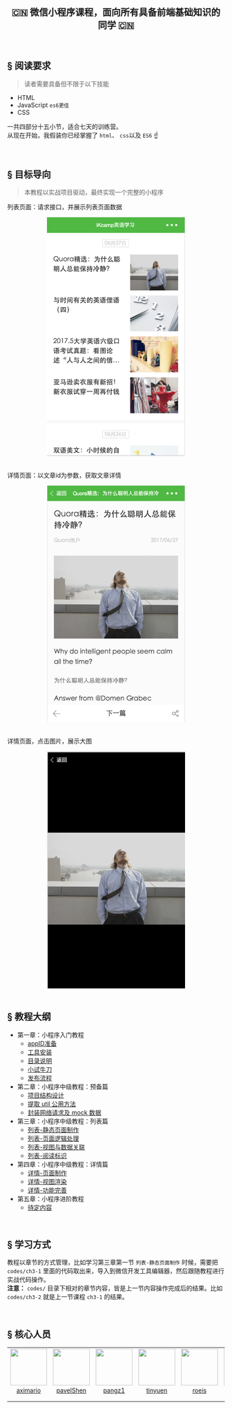<h2 align="center"> 🇨🇳 微信小程序课程，面向所有具备前端基础知识的同学 🇨🇳 </h2>  

<br>  

## <a>&sect; 阅读要求</a>
> 读者需要具备但不限于以下技能
- HTML
- JavaScript `es6更佳`
- CSS

一共四部分十五小节，适合七天的训练营。  
从现在开始，我假装你已经掌握了 `html`、 `css`以及 `ES6`  ☝️ 

<br>

## <a>&sect; 目标导向</a>
> 本教程以实战项目驱动，最终实现一个完整的小程序

列表页面：请求接口，并展示列表页面数据
<div align="center">
  <img src="./docs/images/list.png" width="320">
 </div>  
 
<br>  

详情页面：以文章id为参数，获取文章详情 
<div align="center">
  <img src="./docs/images/detail.png" width="320">
 </div>  
 
<br>  

详情页面，点击图片，展示大图
<div align="center">
  <img src="./docs/images/showimg.png" width="320">
</div>

<br>  

## <a>&sect; 教程大纲</a> 
-  第一章：小程序入门教程
   - [appID准备](./docs/ch1-1.md)
   - [工具安装](./docs/ch1-2.md)
   - [目录说明](./docs/ch1-3.md)
   - [小试牛刀](./docs/ch1-4.md)
   - [发布流程](./docs/ch1-5.md)
- 第二章：小程序中级教程：预备篇
   - [项目结构设计](./docs/ch2-1.md)
   - [提取 util 公用方法](./docs/ch2-2.md) 
   - [封装网络请求及 mock 数据](./docs/ch2-3.md) 
- 第三章：小程序中级教程：列表篇
   - [列表-静态页面制作](./docs/ch3-1.md)
   - [列表-页面逻辑处理](./docs/ch3-2.md)
   - [列表-视图与数据关联](./docs/ch3-3.md)
   - [列表-阅读标识](./docs/ch3-4.md)
- 第四章：小程序中级教程：详情篇
   - [详情-页面制作](./docs/ch4-1.md)
   - [详情-视图渲染](./docs/ch4-2.md)
   - [详情-功能完善](./docs/ch4-3.md)
- 第五章：小程序进阶教程
   - [待定内容](./docs/ch4-0.md)


<br>


## <a>&sect; 学习方式</a>
教程以章节的方式管理，比如学习第三章第一节 `列表-静态页面制作` 时候，需要把 `codes/ch3-1` 里面的代码取出来，导入到微信开发工具编辑器，然后跟随教程进行实战代码操作。  
**注意：** `codes/` 目录下相对的章节内容，皆是上一节内容操作完成后的结果。比如 `codes/ch3-2` 就是上一节课程 `ch3-1` 的结果。  


<br>

## <a>&sect; 核心人员</a> 
<table>
  <tbody>
    <tr>
      <td align="center" valign="top">
        <img width="85" height="85" src="https://github.com/aximario.png?s=85">
        <br>
        <a href="https://github.com/aximario">aximario</a>
        <p></p>
        <p></p>
      </td>
      <td align="center" valign="top">
        <img width="85" height="85" src="https://github.com/pavelShen.png?s=85">
        <br>
        <a href="https://github.com/pavelShen">pavelShen</a>
        <p></p>
        <p></p>
      </td>
      <td align="center" valign="top">
        <img width="85" height="85" src="https://github.com/pangz1.png?s=85">
        <br>
        <a href="https://github.com/pangz1">pangz1</a>
        <p></p>
        <p></p>
      </td>
      <td align="center" valign="top">
        <img width="85" height="85" src="https://github.com/tinyuen.png?s=85">
        <br>
        <a href="https://github.com/tinyuen">tinyuen</a>
        <p></p>
        <p></p>
      </td>
      <td align="center" valign="top">
        <img width="85" height="85" src="https://github.com/roeis.png?s=85">
        <br>
        <a href="https://github.com/roeis">roeis</a>
        <p></p>
        <p></p>
      </td>
      <td align="center" valign="top">
        <img width="85" height="85" src="https://github.com/sqzhuyi.png?s=85">
        <br>
        <a href="https://github.com/sqzhuyi">sqzhuyi</a>
        <p></p>
        <p></p>
      </td>
      <td align="center" valign="top">
        <img width="85" height="85" src="https://github.com/longdiandian9.png?s=85">
        <br>
        <a href="https://github.com/longdiandian9">longdiandian9</a>
        <p></p>
        <p></p>
      </td>
      <td align="center" valign="top">
        <img width="85" height="85" src="https://github.com/brucecham.png?s=85">
        <br>
        <a href="https://github.com/brucecham">brucecham</a>
        <p></p>
        <p></p>
      </td>
     </tr>
  </tbody>
</table>
